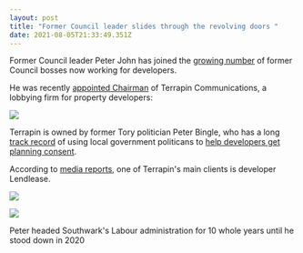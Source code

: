 ```yaml
---
layout: post
title: "Former Council leader slides through the revolving doors "
date: 2021-08-05T21:33:49.351Z
---
```

Former Council leader Peter John has joined the [growing number](https://www.35percent.org/revolving-doors/) of former Council bosses now working for developers.

He was recently [appointed Chairman](https://www.terrapingroup.co.uk/ourPeople/17) of Terrapin Communications, a lobbying firm for property developers:

![](https://35percent.org/img/pjterrapin.png)

Terrapin is owned by former Tory politician Peter Bingle, who has a long [track record](https://www.theguardian.com/uk-news/2018/sep/13/home-builders-lobbyist-pushed-council-leader-to-sort-and-speed-planning) of using local government politicans to [help developers get planning consent](https://www.theguardian.com/uk-news/2018/sep/13/home-builders-lobbyist-pushed-council-leader-to-sort-and-speed-planning).

According to [media reports](https://www.vice.com/en/article/43avj3/the-london-lobbyist-with-ties-to-billions-of-pounds-of-gentrification), one of Terrapin's main clients is developer Lendlease.

![](https://35percent.org/img/terrapinvice.png)

![](https://southwarknotes.files.wordpress.com/2020/11/pj-bingle-1-2.jpg?w=768)



Peter headed Southwark's Labour administration for 10 whole years until he stood down in 2020 

 